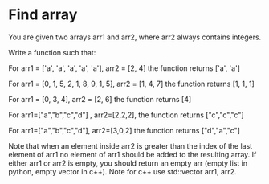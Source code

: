 # Find array

You are given two arrays arr1 and arr2, where arr2 always contains integers.

Write a function such that:

For arr1 = ['a', 'a', 'a', 'a', 'a'], arr2 = [2, 4] the function returns ['a', 'a']

For arr1 = [0, 1, 5, 2, 1, 8, 9, 1, 5], arr2 = [1, 4, 7] the function returns [1, 1, 1]

For arr1 = [0, 3, 4], arr2 = [2, 6] the function returns [4]

For arr1=["a","b","c","d"] , arr2=[2,2,2], the function returns ["c","c","c"]

For arr1=["a","b","c","d"], arr2=[3,0,2] the function returns ["d","a","c"]

Note that when an element inside arr2 is greater than the index of the last element of arr1 no element of arr1 should be added to the resulting array. If either arr1 or arr2 is empty, you should return an empty arr (empty list in python, empty vector in c++). Note for c++ use std::vector arr1, arr2.